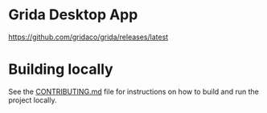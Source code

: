 # Grida Desktop App

https://github.com/gridaco/grida/releases/latest


# Building locally

See the [CONTRIBUTING.md](CONTRIBUTING.md) file for instructions on how to build and run the project locally.